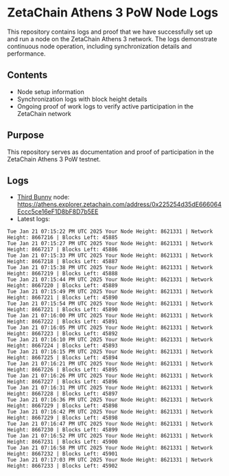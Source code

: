 # ZetaChain Athens 3 PoW Node Logs
This repository contains logs and proof that we have successfully set up and run a node on the ZetaChain Athens 3 network. The logs demonstrate continuous node operation, including synchronization details and performance.

## Contents
- Node setup information
- Synchronization logs with block height details
- Ongoing proof of work logs to verify active participation in the ZetaChain network

## Purpose
This repository serves as documentation and proof of participation in the ZetaChain Athens 3 PoW testnet.

## Logs

- [Third Bunny](https://thirdbunny.xyz/) node: https://athens.explorer.zetachain.com/address/0x225254d35dE666064Eccc5ce16eF1D8bF8D7b5EE
- Latest logs:
```
Tue Jan 21 07:15:22 PM UTC 2025 Your Node Height: 8621331 | Network Height: 8667216 | Blocks Left: 45885
Tue Jan 21 07:15:27 PM UTC 2025 Your Node Height: 8621331 | Network Height: 8667217 | Blocks Left: 45886
Tue Jan 21 07:15:33 PM UTC 2025 Your Node Height: 8621331 | Network Height: 8667218 | Blocks Left: 45887
Tue Jan 21 07:15:38 PM UTC 2025 Your Node Height: 8621331 | Network Height: 8667219 | Blocks Left: 45888
Tue Jan 21 07:15:44 PM UTC 2025 Your Node Height: 8621331 | Network Height: 8667220 | Blocks Left: 45889
Tue Jan 21 07:15:49 PM UTC 2025 Your Node Height: 8621331 | Network Height: 8667221 | Blocks Left: 45890
Tue Jan 21 07:15:54 PM UTC 2025 Your Node Height: 8621331 | Network Height: 8667221 | Blocks Left: 45890
Tue Jan 21 07:16:00 PM UTC 2025 Your Node Height: 8621331 | Network Height: 8667222 | Blocks Left: 45891
Tue Jan 21 07:16:05 PM UTC 2025 Your Node Height: 8621331 | Network Height: 8667223 | Blocks Left: 45892
Tue Jan 21 07:16:10 PM UTC 2025 Your Node Height: 8621331 | Network Height: 8667224 | Blocks Left: 45893
Tue Jan 21 07:16:15 PM UTC 2025 Your Node Height: 8621331 | Network Height: 8667225 | Blocks Left: 45894
Tue Jan 21 07:16:21 PM UTC 2025 Your Node Height: 8621331 | Network Height: 8667226 | Blocks Left: 45895
Tue Jan 21 07:16:26 PM UTC 2025 Your Node Height: 8621331 | Network Height: 8667227 | Blocks Left: 45896
Tue Jan 21 07:16:31 PM UTC 2025 Your Node Height: 8621331 | Network Height: 8667228 | Blocks Left: 45897
Tue Jan 21 07:16:36 PM UTC 2025 Your Node Height: 8621331 | Network Height: 8667229 | Blocks Left: 45898
Tue Jan 21 07:16:42 PM UTC 2025 Your Node Height: 8621331 | Network Height: 8667229 | Blocks Left: 45898
Tue Jan 21 07:16:47 PM UTC 2025 Your Node Height: 8621331 | Network Height: 8667230 | Blocks Left: 45899
Tue Jan 21 07:16:52 PM UTC 2025 Your Node Height: 8621331 | Network Height: 8667231 | Blocks Left: 45900
Tue Jan 21 07:16:58 PM UTC 2025 Your Node Height: 8621331 | Network Height: 8667232 | Blocks Left: 45901
Tue Jan 21 07:17:03 PM UTC 2025 Your Node Height: 8621331 | Network Height: 8667233 | Blocks Left: 45902
```
